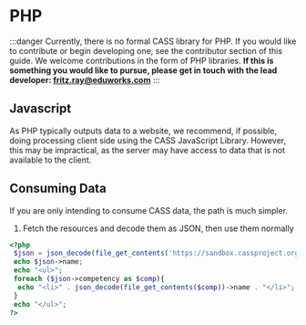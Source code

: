 # PHP

:::danger
Currently, there is no formal CASS library for PHP. If you would like to contribute or begin developing one, see the contributor section of this guide. We welcome contributions in the form of PHP libraries. **If this is something you would like to pursue, please get in touch with the lead developer: [fritz.ray@eduworks.com](mailto:fritz.ray@eduworks.com)**
:::

## Javascript

As PHP typically outputs data to a website, we recommend, if possible, doing processing client side using the CASS JavaScript Library. However, this may be impractical, as the server may have access to data that is not available to the client.

## Consuming Data

If you are only intending to consume CASS data, the path is much simpler.

1. Fetch the resources and decode them as JSON, then use them normally
```php
<?php
 $json = json_decode(file_get_contents('https://sandbox.cassproject.org/api/custom/data/schema.cassproject.org.0.2.Framework/ce4c0e41-f24c-407d-95af-047bfee429bf'));
 echo $json->name;
 echo "<ul>";
 foreach ($json->competency as $comp){
  echo "<li>" . json_decode(file_get_contents($comp))->name . "</li>";
 }
 echo "</ul>";
?>
```
